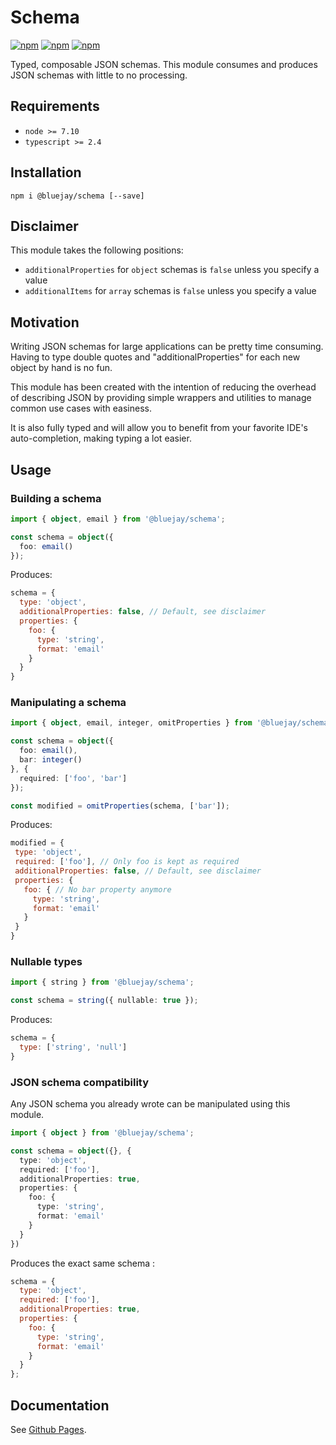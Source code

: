# Schema

[![npm](https://img.shields.io/npm/v/@bluejay/schema.svg?style=flat-square)](https://www.npmjs.com/package/@bluejay/schema)
 [![npm](https://img.shields.io/npm/dm/@bluejay/schema.svg?style=flat-square)](https://www.npmjs.com/package/@bluejay/schema)
[![npm](https://img.shields.io/npm/l/@bluejay/schema.svg?style=flat-square)](https://www.npmjs.com/package/@bluejay/schema)

Typed, composable JSON schemas. This module consumes and produces JSON schemas with little to no processing.

## Requirements

- `node >= 7.10`
- `typescript >= 2.4`

## Installation

`npm i @bluejay/schema [--save]`

## Disclaimer

This module takes the following positions:
- `additionalProperties` for `object` schemas is `false` unless you specify a value
- `additionalItems` for `array` schemas is `false` unless you specify a value

## Motivation

Writing JSON schemas for large applications can be pretty time consuming. Having to type double quotes and "additionalProperties" for each new object by hand is no fun.

This module has been created with the intention of reducing the overhead of describing JSON by providing simple wrappers and utilities to manage common use cases with easiness.

It is also fully typed and will allow you to benefit from your favorite IDE's auto-completion, making typing a lot easier.

## Usage

### Building a schema

```typescript
import { object, email } from '@bluejay/schema';

const schema = object({
  foo: email()
});
```

Produces:

```javascript
schema = {
  type: 'object',
  additionalProperties: false, // Default, see disclaimer
  properties: {
    foo: {
      type: 'string',
      format: 'email'
    }
  }
}
```


### Manipulating a schema

```typescript
import { object, email, integer, omitProperties } from '@bluejay/schema';

const schema = object({
  foo: email(),
  bar: integer()
}, {
  required: ['foo', 'bar']
});

const modified = omitProperties(schema, ['bar']);
```

Produces:

```javascript
modified = {
 type: 'object',
 required: ['foo'], // Only foo is kept as required
 additionalProperties: false, // Default, see disclaimer
 properties: {
   foo: { // No bar property anymore
     type: 'string',
     format: 'email'
   }
 }
}
```

### Nullable types

```typescript
import { string } from '@bluejay/schema';

const schema = string({ nullable: true });
```

Produces:
```javascript
schema = {
  type: ['string', 'null']
}
```

### JSON schema compatibility

Any JSON schema you already wrote can be manipulated using this module.

```typescript
import { object } from '@bluejay/schema';

const schema = object({}, {
  type: 'object',
  required: ['foo'],
  additionalProperties: true,
  properties: {
    foo: {
      type: 'string',
      format: 'email'
    }
  }
}) 
```

Produces the exact same schema :

```javascript
schema = {
  type: 'object',
  required: ['foo'],
  additionalProperties: true,
  properties: {
    foo: {
      type: 'string',
      format: 'email'
    }
  } 
};
```


## Documentation

See [Github Pages](https://bluebirds-blue-jay.github.io/schema/).
